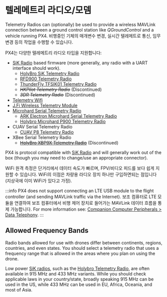 # 텔레메트리 라디오/모뎀

Telemetry Radios can (optionally) be used to provide a wireless MAVLink connection between a ground control station like _QGroundControl_ and a vehicle running PX4. 비행중인 기체의 매개변수 변경, 실시간 텔레메트로 통신, 임무 변경 등의 작업을 수행할 수 있습니다.

PX4는 다양한 텔레메트리 라디오 타입을 지원합니다:

- [SiK Radio](../telemetry/sik_radio.md) based firmware (more generally, any radio with a UART interface should work).
  - [HolyBro SiK Telemetry Radio](../telemetry/holybro_sik_radio.md)
  - [RFD900 Telemetry Radio](../telemetry/rfd900_telemetry.md)
  - [ThunderFly TFSIK01 Telemetry Radio](../telemetry/tfsik_telemetry.md)
  - <del>_HKPilot Telemetry Radio_</del> (Discontinued)
  - <del>_3DR Telemetry Radio_</del> (Discontinued)
- [Telemetry Wifi](../telemetry/telemetry_wifi.md)
- [J.Fi Wireless Telemetry Module](../telemetry/jfi_telemetry.md)
- [Microhard Serial Telemetry Radio](../telemetry/microhard_serial.md)
  - [ARK Electron Microhard Serial Telemetry Radio](../telemetry/ark_microhard_serial.md)
  - [Holybro Microhard P900 Telemetry Radio](../telemetry/holybro_microhard_p900_radio.md)
- CUAV Serial Telemetry Radio
  - [CUAV P8 Telemetry Radio](../telemetry/cuav_p8_radio.md)
- XBee Serial Telemetry Radio
  - <del>[HolyBro XBP9X Telemetry Radio](../telemetry/holybro_xbp9x_radio.md)</del> (Discontinued)

PX4 is protocol compatible with [SiK Radio](../telemetry/sik_radio.md) and will generally work out of the box (though you may need to change/use an appropriate connector).

WiFi 원격 측정은 단거리에서 데이터 속도가 빠르며, FPV/비디오 피드를 보다 쉽게 지원할 수 있습니다.
WiFi의 이점은 차량용 라디오 장치 하나만 구입하면되는 점입니다 (지상국에 이미 WiFi가 있다고 가정).

:::info
PX4 does not support connecting an LTE USB module to the flight controller (and sending MAVLink traffic via the Internet).
보조 컴퓨터로 LTE 모듈을 연결하여 보조 컴퓨터에서 비행 제어 장치로 들어가는 MAVLink 데이터 흐름을 통제 가능합니다.
For more information see: [Companion Computer Peripherals > Data Telephony](../companion_computer/companion_computer_peripherals.md#data-telephony-lte).
:::

## Allowed Frequency Bands

Radio bands allowed for use with drones differ between continents, regions, countries, and even states.
You should select a telemetry radio that uses a frequency range that is allowed in the areas where you plan on using the drone.

Low power [SiK radios](../telemetry/sik_radio.md), such as the [Holybro Telemetry Radio](../telemetry/holybro_sik_radio.md), are often available in 915 MHz and 433 MHz variants.
While you should check applicable laws in your country/state, broadly speaking 915 MHz can be used in the US, while 433 MHz can be used in EU, Africa, Oceania, and most of Asia.
